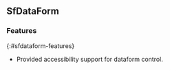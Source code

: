 ## SfDataForm

### Features 
{:#sfdataform-features}

* Provided accessibility support for dataform control.